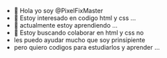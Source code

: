 - 👋 Hola yo soy @PixelFixMaster
- 👀 Estoy interesado en codigo html y css ...
- 🌱 actualmente estoy aprendiendo ...
- 💞️ Estoy buscando colaborar en html y css no
- les puedo ayudar mucho que soy prinsipiente
- pero quiero codigos para estudiarlos y aprender ...



<!---
Rafael19713832/Rafael19713832 is a ✨ special ✨ repository because its `README.md` (this file) appears on your GitHub profile.
You can click the Preview link to take a look at your changes.
--->
